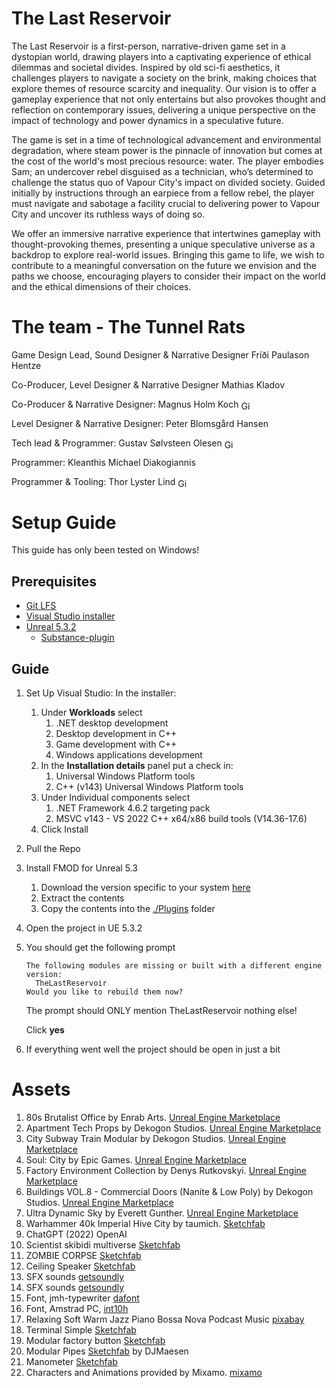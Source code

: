 # The Last Reservoir
The Last Reservoir is a first-person, narrative-driven game set in a dystopian world, drawing players into a captivating experience of ethical dilemmas and societal divides. Inspired by old sci-fi aesthetics, it challenges players to navigate a society on the brink, making choices that explore themes of resource scarcity and inequality. Our vision is to offer a gameplay experience that not only entertains but also provokes thought and reflection on contemporary issues, delivering a unique perspective on the impact of technology and power dynamics in a speculative future.

The game is set in a time of technological advancement and environmental degradation, where steam power is the pinnacle of innovation but comes at the cost of the world's most precious resource: water. The player embodies Sam; an undercover rebel disguised as a technician, who’s determined to challenge the status quo of Vapour City's impact on divided society. Guided initially by instructions through an earpiece from a fellow rebel, the player must navigate and sabotage a facility crucial to delivering power to Vapour City and uncover its ruthless ways of doing so.

We offer an immersive narrative experience that intertwines gameplay with
thought-provoking themes, presenting a unique speculative universe as a backdrop to
explore real-world issues. Bringing this game to life, we wish to contribute to a meaningful conversation on the future we envision and the paths we choose, encouraging players to consider their impact on the world and the ethical dimensions of their choices.
# The team - The Tunnel Rats
Game Design Lead, Sound Designer & Narrative Designer Fríði Paulason Hentze

Co-Producer, Level Designer & Narrative Designer Mathias Kladov

Co-Producer & Narrative Designer: Magnus Holm Koch [<img src="https://skillicons.dev/icons?i=github" alt="GitHub Icon" style="vertical-align: middle; height: 1em;">](https://github.com/maghoko)

Level Designer & Narrative Designer: Peter Blomsgård Hansen

Tech lead & Programmer: Gustav Sølvsteen Olesen [<img src="https://skillicons.dev/icons?i=github" alt="GitHub Icon" style="vertical-align: middle; height: 1em;">](https://github.com/GustavSO)

Programmer: Kleanthis Michael Diakogiannis

Programmer & Tooling: Thor Lyster Lind [<img src="https://skillicons.dev/icons?i=github" alt="GitHub Icon" style="vertical-align: middle; height: 1em;">](https://github.com/ThorLL)

# Setup Guide
This guide has only been tested on Windows!
## Prerequisites
- [Git LFS](https://git-lfs.com/)
- [Visual Studio installer](https://visualstudio.microsoft.com/downloads/)
- [Unreal 5.3.2](https://www.unrealengine.com/en-US/download)
    - [Substance-plugin](https://www.unrealengine.com/marketplace/en-US/product/substance-plugin)

## Guide
1. Set Up Visual Studio: In the installer:
	1. Under **Workloads** select
		1. .NET desktop development
		2. Desktop development in C++
		3. Game development with C++
		4. Windows applications development 
	2. In the **Installation details** panel put a check in:
		1. Universal Windows Platform tools
		2. C++ (v143) Universal Windows Platform tools
	3. Under Individual components select
		1. .NET Framework 4.6.2 targeting pack
		2. MSVC v143 - VS 2022 C++ x64/x86 build tools (V14.36-17.6)
   4. Click Install
2. Pull the Repo
3. Install FMOD for Unreal 5.3
   1. Download the version specific to your system [here](https://www.fmod.com/download#fmodengine)
   2. Extract the contents
   3. Copy the contents into the [./Plugins](https://github.com/ThorLL/The-Last-Reservoir/tree/main/Plugins) folder
4. Open the project in UE 5.3.2
5. You should get the following prompt  
	```text
	The following modules are missing or built with a different engine version:
	  TheLastReservoir
	Would you like to rebuild them now?
	```
	The prompt should ONLY mention TheLastReservoir nothing else!

	Click **yes**
6. If everything went well the project should be open in just a bit

# Assets
1. 80s Brutalist Office by Enrab Arts. [Unreal Engine Marketplace](https://www.unrealengine.com/marketplace/en-US/product/80s-brutalist-office)
2. Apartment Tech Props by Dekogon Studios. [Unreal Engine Marketplace](https://www.unrealengine.com/marketplace/en-US/product/31797bf6fa0545d590e3bb17d0968dea)
3. City Subway Train Modular by Dekogon Studios. [Unreal Engine Marketplace](https://www.unrealengine.com/marketplace/en-US/product/city-subway-train-modular)
4. Soul: City by Epic Games. [Unreal Engine Marketplace](https://www.unrealengine.com/marketplace/en-US/product/soul-city)
5. Factory Environment Collection by Denys Rutkovskyi. [Unreal Engine Marketplace](https://www.unrealengine.com/marketplace/en-US/product/factory-environment-collection)
6. Buildings VOL.8 - Commercial Doors (Nanite & Low Poly) by Dekogon Studios. [Unreal Engine Marketplace](https://www.unrealengine.com/marketplace/en-US/product/buildings-vol-8-commercial-doors-nanite-low-poly?sessionInvalidated=true)
7. Ultra Dynamic Sky by Everett Gunther. [Unreal Engine Marketplace](https://www.unrealengine.com/marketplace/en-US/product/ultra-dynamic-sky)
8. Warhammer 40k Imperial Hive City by taumich. [Sketchfab](https://sketchfab.com/3d-models/warhammer-40k-imperial-hive-city-77b6e7a31509497a9753f6a93d30f63f)
9. ChatGPT (2022) OpenAI
10. Scientist skibidi multiverse [Sketchfab](https://skfb.ly/oSwK7)
11. ZOMBIE CORPSE [Sketchfab](https://skfb.ly/opsHn)
12. Ceiling Speaker [Sketchfab](https://skfb.ly/ouYFN)
13. SFX sounds [getsoundly](https://getsoundly.com/assets/Soundly-EULA.pdf)
14. SFX sounds [getsoundly](https://getsoundly.com/faq/how-can-i-use-the-sounds/)
15. Font, jmh-typewriter [dafont](https://www.dafont.com/jmh-typewriter.font)
16. Font, Amstrad PC, [int10h](https://int10h.org/oldschool-pc-fonts/fontlist/font?amstrad_pc)
17. Relaxing Soft Warm Jazz Piano Bossa Nova Podcast Music [pixabay](https://pixabay.com/music/smooth-jazz-relaxing-soft-warm-jazz-piano-bossa-novapodcast-music-203913/)
18. Terminal Simple [Sketchfab](https://sketchfab.com/3d-models/terminal-simple-7fba9c94723e4127a442dd054da221d9)
19. Modular factory button [Sketchfab](https://sketchfab.com/3d-models/modular-factory-button-50f3011929a247418b6c3c46614c53b8)
20. Modular Pipes [Sketchfab](https://sketchfab.com/3d-models/modular-pipes-f43677d2d1014669b7c7a9f220d46eb3) by DJMaesen
21. Manometer [Sketchfab](https://sketchfab.com/3d-models/old-dirty-manometer-28f6b13d71cd4e90ad890f17eb69b40f)
22. Characters and Animations provided by Mixamo. [mixamo](https://www.mixamo.com/)

